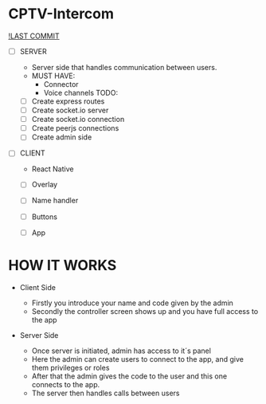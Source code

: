 # CPTV-Intercom

[!LAST COMMIT](https://img.shields.io/github/last-commit/P10Designs/CPTV-Intercom)

- [ ] SERVER
  - Server side that handles communication between users.
  * MUST HAVE:
    - Connector
    - Voice channels
  TODO:
  - [ ] Create express routes
  - [ ] Create socket.io server
  - [ ] Create socket.io connection
  - [ ] Create peerjs connections
  - [ ] Create admin side

- [ ] CLIENT
  * React Native
  
  - [ ] Overlay
  - [ ] Name handler 
  - [ ] Buttons
  - [ ] App


# HOW IT WORKS #

* Client Side
  - Firstly you introduce your name and code given by the admin
  - Secondly the controller screen shows up and you have full access to the app

* Server Side
  - Once server is initiated, admin has access to it´s panel
  - Here the admin can create users to connect to the app, and give them privileges or roles
  - After that the admin gives the code to the user and this one connects to the app.
  - The server then handles calls between users
